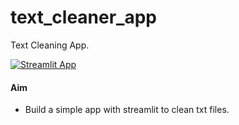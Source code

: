 # text_cleaner_app
Text Cleaning App.

[![Streamlit App](https://static.streamlit.io/badges/streamlit_badge_black_white.svg)](https://share.streamlit.io/vivekmaj/text_cleaner_app/main/app.py)

#### Aim
+ Build a simple app with streamlit to clean txt files.
